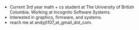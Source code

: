 - Current 3rd year math + cs student at The University of British Columbia. Working at Incognito Software Systems.
- Interested in graphics, firmware, and systems.
- reach me at andyjli107_at_gmail_dot_com.
<!---
AndyJLi0/AndyJLi0 is a ✨ special ✨ repository because its `README.md` (this file) appears on your GitHub profile.
You can click the Preview link to take a look at your changes.
--->
